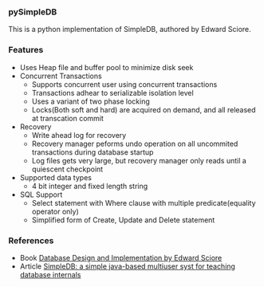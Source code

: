 ### pySimpleDB

This is a python implementation of SimpleDB, authored by Edward Sciore.

### Features
- Uses Heap file and buffer pool to minimize disk seek
- Concurrent Transactions
    - Supports concurrent user using concurrent transactions
    - Transactions adhear to serializable isolation level
    - Uses a variant of two phase locking
    - Locks(Both soft and hard) are acquired on demand, and all released at transcation commit
- Recovery
  - Write ahead log for recovery
  - Recovery manager peforms undo operation on all uncommited transactions during database startup
  - Log files gets very large, but recovery manager only reads until a quiescent checkpoint
- Supported data types
  - 4 bit integer and fixed length string
- SQL Support
  - Select statement with Where clause with multiple predicate(equality operator only)
  - Simplified form of Create, Update and Delete statement

### References
- Book [Database Design and Implementation by Edward Sciore](https://link.springer.com/book/10.1007/978-3-030-33836-7)
- Article [SimpleDB: a simple java-based multiuser syst for teaching database internals](https://dl.acm.org/doi/abs/10.1145/1227504.1227498)

